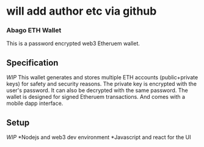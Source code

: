 # will add author etc via github

### Abago ETH Wallet

This is a password encrypted web3 Etheruem wallet.

## Specification

_WIP_
This wallet generates and stores multiple ETH accounts (public+private keys) for safety and security reasons. The private key is encrypted with the user's password. It can also be decrypted with the same password.
The wallet is designed for signed Etheruem transactions.
And comes with a mobile dapp interface.

## Setup

_WIP_
*Nodejs and web3 dev environment
*Javascript and react for the UI

#
